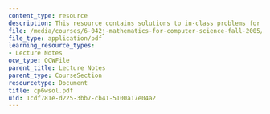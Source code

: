 ```yaml
---
content_type: resource
description: This resource contains solutions to in-class problems for week 6, wednesday.
file: /media/courses/6-042j-mathematics-for-computer-science-fall-2005/1cdf781ed2253bb7cb415100a17e04a2_cp6wsol.pdf
file_type: application/pdf
learning_resource_types:
- Lecture Notes
ocw_type: OCWFile
parent_title: Lecture Notes
parent_type: CourseSection
resourcetype: Document
title: cp6wsol.pdf
uid: 1cdf781e-d225-3bb7-cb41-5100a17e04a2
---
```

